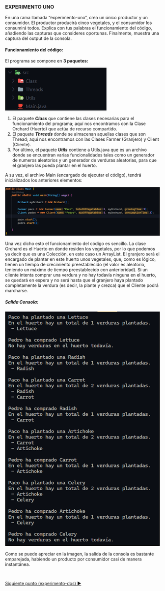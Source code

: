 <h3>EXPERIMENTO UNO</h3>

En una rama llamada “experimento-uno”, crea un único productor y un consumidor. El productor producirá cinco vegetales, y el consumidor los consumirá todos. Explica con tus palabras el funcionamiento del código, añadiendo las capturas que consideres oportunas. Finalmente, muestra una captura del output de la consola.

<h4>Funcionamiento del código: </h4>

<p>El programa se compone en <b>3 paquetes:</b></p>


<img src="https://github.com/mochyfm/P1UD2_SimulacionDeHuertos/blob/experimento-uno/imgs/projectStructure.png" alt="Estructura del proyecto"/>


1. El paquete **_Class_** que contiene las clases necesarias para el funcionamiento del programa; aquí nos encontramos con la Clase Orchard (Huerto) que actúa de recurso compartido.
2. El paquete _**Threads**_ donde se almacenan aquellas clases que son Thread; aquí nos encontramos con las Clases Farmer (Granjero) y Client (Cliente).
3. Por último, el paquete _**Utils**_ contiene a Utils.java que es un archivo donde se encuentran varias funcionalidades tales como un generador de numeros aleatorios y un generador de verduras aleatorias, para que el granjero las pueda plantar en el huerto.

A su vez, el archivo Main (encargado de ejecutar el código), tendrá inicializados los anteriores elementos:

<img src="https://github.com/mochyfm/P1UD2_SimulacionDeHuertos/blob/experimento-uno/imgs/mainExecution.png" alt="Estructura del proyecto"/>

Una vez dicho esto el funcionamiento del código es sencillo. La clase Orchard es el Huerto en donde residen los vegetales, por lo que podemos ya decir que es una Colección, en este caso un ArrayList. El granjero será el encargado de plantar en este huerto unos vegetales, que, como es lógico, tienen un tiempo de crecimiento preestablecido (el valor es aleatorio, teniendo un máximo de tiempo preestablecido con anterioridad). Si un cliente intenta comprar una verdura y no hay todavía ninguna en el huerto, se quedará en espera y no será hasta que el granjero haya plantado completamente la verdura (es decir, la plante y crezca) que el Cliente podrá marcharse.

##### Salida Consola:

<img src="https://github.com/mochyfm/P1UD2_SimulacionDeHuertos/blob/experimento-uno/imgs/consoleOutput.png" alt="Salida de la consola"/>

<p> Como se puede apreciar en la imagen, la salida de la consola es bastante emparejada, habiendo un producto por consumidor casi de manera instantánea. </p>

<br/>

[Siguiente punto (experimento-dos) :arrow_forward:](https://github.com/mochyfm/P1UD2_SimulacionDeHuertos/tree/experimento-dos) 
